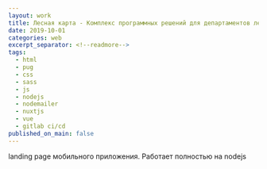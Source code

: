 ```yaml
---
layout: work
title: Лесная карта - Комплекс программных решений для департаментов лесного хозяйства и предприятий лесной отрасли
date: 2019-10-01
categories: web
excerpt_separator: <!--readmore-->
tags:
  - html
  - pug
  - css
  - sass
  - js
  - nodejs
  - nodemailer
  - nuxtjs
  - vue
  - gitlab ci/cd
published_on_main: false
---
```

landing page мобильного приложения. Работает полностью на nodejs
